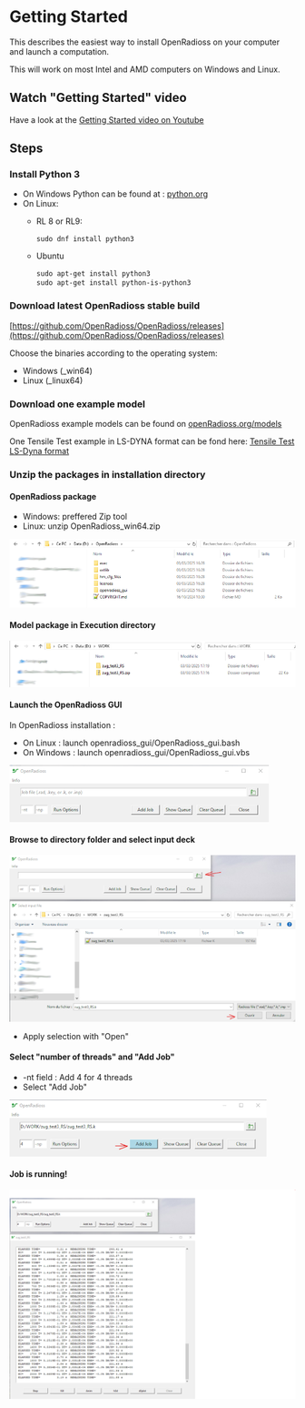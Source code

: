 # Getting Started

This describes the easiest way to install OpenRadioss on your computer and launch a computation.

This will work on most Intel and AMD computers on Windows and Linux.

## Watch "Getting Started" video

Have a look at the [Getting Started video on Youtube](https://www.youtube.com/watch?v=_i-3GPSGxm4&t=11s)

## Steps

### Install Python 3

* On Windows Python can be found at : [python.org](https://www.python.org/)
* On Linux:
  * RL 8 or RL9:

        sudo dnf install python3

  * Ubuntu

        sudo apt-get install python3
        sudo apt-get install python-is-python3

### Download latest OpenRadioss stable build

[https://github.com/OpenRadioss/OpenRadioss/releases](https://github.com/OpenRadioss/OpenRadioss/releases)

Choose the binaries according to the operating system:

* Windows (_win64)
* Linux (_linux64)

### Download one example model

OpenRadioss example models can be found on [openRadioss.org/models](https://openradioss.org/models/)

One Tensile Test example in LS-DYNA format can be fond here: [Tensile Test LS-Dyna format](https://openradioss.atlassian.net/wiki/download/attachments/21364914/zug_test3_RS.zip?api=v2)

### Unzip the packages in installation directory

#### OpenRadioss package

* Windows: preffered Zip tool
* Linux: unzip OpenRadioss_win64.zip

![image](./openradioss_installation.png)

#### Model package in Execution directory

![image](./work_directory_model.png)

#### Launch the OpenRadioss GUI

In OpenRadioss installation :

* On Linux : launch openradioss_gui/OpenRadioss_gui.bash
* On Windows : launch openradioss_gui/OpenRadioss_gui.vbs

![image](./or_gui.png)

#### Browse to directory folder and select input deck

![image](./gui_browse.png)

* Apply selection with "Open"

#### Select "number of threads" and "Add Job"

* -nt field : Add 4 for 4 threads
* Select "Add Job"

![image](./gui_add.png)

#### Job is running!

![image](./gui_run.png)
